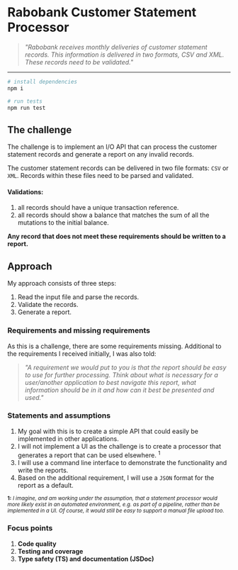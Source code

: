 # Rabobank Customer Statement Processor

> _"Rabobank receives monthly deliveries of customer statement records. This
> information is delivered in two formats, CSV and XML. These records need to be
> validated."_

---

```sh
# install dependencies
npm i

# run tests
npm run test
```

## The challenge

The challenge is to implement an I/O API that can process the customer statement
records and generate a report on any invalid records.

The customer statement records can be delivered in two file formats: `CSV` or
`XML`. Records within these files need to be parsed and validated.

#### Validations:

1. all records should have a unique transaction reference.
2. all records should show a balance that matches the sum of all the mutations
   to the initial balance.

**Any record that does not meet these requirements should be written to a
report.**

## Approach

My approach consists of three steps:

1. Read the input file and parse the records.
2. Validate the records.
3. Generate a report.

### Requirements and missing requirements

As this is a challenge, there are some requirements missing. Additional to the
requirements I received initially, I was also told:

> _"A requirement we would put to you is that the report should be easy to use
> for further processing. Think about what is necessary for a user/another
> application to best navigate this report, what information should be in it and
> how can it best be presented and used."_

### Statements and assumptions

1. My goal with this is to create a simple API that could easily be implemented
   in other applications.
2. I will not implement a UI as the challenge is to create a processor that
   generates a report that can be used elsewhere. <sup>1</sup>
3. I will use a command line interface to demonstrate the functionality and
   write the reports.
4. Based on the additional requirement, I will use a `JSON` format for the
   report as a default.

<sup>**1:** _I imagine, and am working under the assumption, that a statement
processor would more likely exist in an automated environment, e.g. as part of a
pipeline, rather than be implemented in a UI. Of course, it would still be easy
to support a manual file upload too._</sup>

### Focus points

1. **Code quality**
2. **Testing and coverage**
3. **Type safety (TS) and documentation (JSDoc)**
